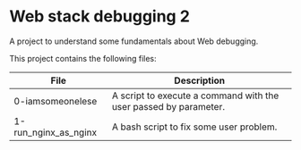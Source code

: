 # Web stack debugging 2

A project to understand some fundamentals about Web debugging.

This project contains the following files:

| File | Description |
| ---- | ----------- |
| 0-iamsomeonelese | A script to execute a command with the user passed by parameter. |
| 1-run_nginx_as_nginx | A bash script to fix some user problem. |
